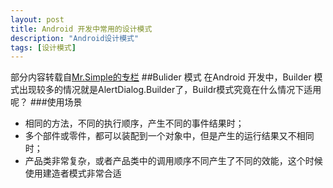 ```yaml
---
layout: post
title: Android 开发中常用的设计模式
description: "Android设计模式"
tags: [设计模式]
---
```


部分内容转载自[Mr.Simple的专栏]("http://blog.csdn.net/bboyfeiyu/article/details/24375481")
##Bulider 模式
在Android 开发中，Builder 模式出现较多的情况就是AlertDialog.Builder了，Buildr模式究竟在什么情况下适用呢？
###使用场景
* 相同的方法，不同的执行顺序，产生不同的事件结果时；
* 多个部件或零件，都可以装配到一个对象中，但是产生的运行结果又不相同时；
* 产品类非常复杂，或者产品类中的调用顺序不同产生了不同的效能，这个时候使用建造者模式非常合适

